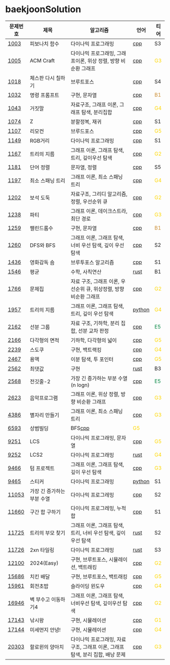 # baekjoonSolution
|문제번호|제목|알고리즘|언어|티어
|---|---|---|---|---|
|[1003](https://www.acmicpc.net/problem/1003)|피보나치 함수|다이나믹 프로그래밍|[cpp](/CPP/1003_fibonacci_callback.cpp)| S3 
|[1005](https://www.acmicpc.net/problem/1005)|ACM Craft|다이나믹 프로그래밍, 그래프이론, 위상 정렬, 방향 비순환 그래프|[cpp](/CPP/1005_ACMcraft.cpp)|<span style="color:gold"> G3 </span>
|[1018](https://www.acmicpc.net/problem/1018)|체스판 다시 칠하기|브루트포스|[cpp](/CPP/1018_chass.cpp)| S4 
|[1032](https://www.acmicpc.net/problem/1032)|명령 프롬프트|구현, 문자열|[cpp](/CPP/1032_cmd.cpp)|<span style="color:#cc8e34"> B1 </span>
|[1043](https://www.acmicpc.net/problem/1043)|거짓말|자료구조, 그래프 이론, 그래프 탐색, 분리집합|[cpp](/CPP/1043_party.cpp)|<span style="color:gold"> G4 </span>
|[1074](https://www.acmicpc.net/problem/1074)|Z|분할정복, 재귀|[cpp](/CPP/1074_z.cpp)| S1
|[1107](https://www.acmicpc.net/problem/1107)|리모컨|브루드포스|[cpp](/CPP/1107_remocon.cpp)| <span style="color:gold"> G5 </span>
|[1149](https://www.acmicpc.net/problem/1149)|RGB거리|다이나믹 프로그래밍|[cpp](/CPP/1149_rgb.cpp)| S1
|[1167](https://www.acmicpc.net/problem/1167)|트리의 지름|그래프 이론, 그래프 탐색, 트리, 깊이우선 탐색|[cpp](/CPP/1167_treeR.cpp)| <span style="color:gold"> G2 </span>
|[1181](https://www.acmicpc.net/problem/1181)|단어 정렬|문자열, 정렬|[cpp](/CPP/1181_wordsort.cpp)| S5
|[1197](https://www.acmicpc.net/problem/1197)|최소 스패닝 트리|그래프 이론, 최소 스패닝 트리|[cpp](/CPP/1197_MST.cpp)| <span style="color:gold"> G4 </span>
|[1202](https://www.acmicpc.net/problem/1202)|보석 도둑|자료구조, 그리디 알고리즘, 정렬, 우선순위 큐|[cpp](/CPP/1202_jewelryiThief.cpp)| <span style="color:gold"> G2 </span>
|[1238](https://www.acmicpc.net/problem/1238)|파티|그래프 이론, 데이크스트라, 최단 경로|[cpp](/CPP/1238_party.cpp)| <span style="color:gold"> G3 </span>
|[1259](https://www.acmicpc.net/problem/1259)|팰린드롬수|구현, 문자열|[cpp](/CPP/1259_pal.cpp)|<span style="color:#cc8e34"> B1 </span>
|[1260](https://www.acmicpc.net/problem/1260)|DFS와 BFS|그래프 이론, 그래프 탐색, 너비 우선 탐색, 깊이 우선 탐색 |[cpp](/CPP/1260_DFS_BFS.cpp)| S2
|[1436](https://www.acmicpc.net/problem/1436)|영화감독 숌|브루투포스 알고리즘|[cpp](/CPP/1436_movie.cpp)| S1
|[1546](https://www.acmicpc.net/problem/1546)|평균|수학, 사칙연산|[rust](/RUST/1546_avg.rs)| B1
|[1766](https://www.acmicpc.net/problem/1766)|문제집|자료 구조, 그래프 이론, 우선순위 큐, 위상정렬, 방향 비순환 그래프|[cpp](/CPP/1766_quizSolv.cpp)| <span style="color:gold"> G2 </span>
|[1957](https://www.acmicpc.net/problem/1957)|트리의 지름|그래프 이론, 그래프 탐색, 트리, 깊이 우선 탐색|[python](/PYTHON/1967_dirTree.py)|<span style="color:gold"> G4 </span>
|[2162](https://www.acmicpc.net/problem/2162)|선분 그룹|자료 구조, 기하학, 분리 집합, 선분 교차 판정|[cpp](/CPP/2162_lineGroup.cpp)| <span style="color:#058743"> E5 </span>
|[2166](https://www.acmicpc.net/problem/2166)|다각형의 면적|기하학, 다각형의 넓이|[cpp](/CPP/2166_polySize.cpp)|<span style="color:gold"> G5 </span>
|[2239](https://www.acmicpc.net/problem/2239)|스도쿠|구현, 백트랙킹|[cpp](/CPP/2239_sudoku.cpp)|<span style="color:gold"> G4 </span>
|[2467](https://www.acmicpc.net/problem/2467)|용액|이분 탐색, 투 포인터|[cpp](/CPP/2467_liquid.cpp)|<span style="color:gold"> G5 </span>
|[2562](https://www.acmicpc.net/problem/2562)|최댓값|구현|[rust](/RUST/2562_biggestNum.rs)| B3
|[2568](https://www.acmicpc.net/problem/2568)|전깃줄-2|가장 긴 증가하는 부분 수열 (n logn)|[cpp](/CPP/2568_electricWire.cpp)| <span style="color:#058743"> E5 </span>
|[2623](https://www.acmicpc.net/problem/2623)|음악프로그램|그래프 이론, 위상 정렬, 방향 비순환 그래프|[cpp](/CPP/2623_musicProg.cpp)|<span style="color:gold"> G3 </span>
|[4386](https://www.acmicpc.net/problem/4386)|별자리 만들기|그래프 이론, 최소 스패닝 트리|[cpp](/CPP/4386_constellation.cpp)|<span style="color:gold"> G3 </span>
|[6593](https://www.acmicpc.net/problem/6593)|상범빌딩|BFS[cpp](/CPP/6593_constellation.cpp)|<span style="color:gold"> G5 </span>
|[9251](https://www.acmicpc.net/problem/9451)|LCS|다이나믹 프로그래밍, 문자열|[cpp](/CPP/9251)|<span style="color:gold"> G5 </span>
|[9252](https://www.acmicpc.net/problem/9452)|LCS2|다이나믹 프로그래밍|[rust](/RUST/9252_LCS2.rs)|<span style="color:gold"> G4 </span>
|[9466](https://www.acmicpc.net/problem/9466)|텀 프로젝트|그래프 이론, 그래프 탐색, 깊이 우선 탐색|[cpp](/CPP/9466_termProject.cpp)|<span style="color:gold"> G3 </span>
|[9465](https://www.acmicpc.net/problem/9465)|스티커|다이나믹 프로그래밍|[python](/PYTHON/9465_sticker.py)| S1
|[11053](https://www.acmicpc.net/problem/11053)|가장 긴 증가하는 부분 수열|다이나믹 프로그레밍|[cpp](/CPP/11053_lis.cpp)| S2
|[11660](https://www.acmicpc.net/problem/11660)|구간 합 구하기|다이나믹 프로그레밍, 누적합|[cpp](/CPP/11660_boundSum.cpp)| S1
|[11725](https://www.acmicpc.net/problem/11725)|트리의 부모 찾기|그래프 이론, 그래프 탐색, 트리, 너비 우선 탐색, 깊이 우선 탐색|[rust](/RUST/11725_treeP.rs)| S2
|[11726](https://www.acmicpc.net/problem/11726)|2xn 타일링|다이나믹 프로그래밍|[rust](/RUST/11726_2nTile.rs)| S3
|[12100](https://www.acmicpc.net/problem/12100)|2024(Easy)|구현, 브루트포스, 시뮬레이션, 백트래킹|[cpp](/CPP/12100_Easy2024.cpp)|<span style="color:gold"> G2 </span>
|[15686](https://www.acmicpc.net/problem/15686)|치킨 배달|구현, 브루트포스, 백트래킹|[cpp](/CPP/15686_chickenDelivery.cpp)|<span style="color:gold"> G5 </span>
|[15961](https://www.acmicpc.net/problem/15961)|회전초밥|슬라이딩 윈도우|[cpp](/CPP/15961_sushi.cpp)|<span style="color:gold"> G4 </span>
|[16946](https://www.acmicpc.net/problem/16946)|벽 부수고 이동하기4|그래프 이론, 그래프 탐색, 너비우선 탐색, 깊이우선 탐색|[cpp](/CPP/16946_breakWall.cpp)|<span style="color:gold"> G2 </span>
|[17143](https://www.acmicpc.net/problem/17143)|낚시왕|구현, 시뮬레이션|[cpp](/CPP/17143_fishingKing.cpp)|<span style="color:gold"> G1 </span>
|[17144](https://www.acmicpc.net/problem/17144)|미세먼지 안녕!|구현, 시뮬레이션|[cpp](/CPP/17144_ac.cpp)|<span style="color:gold"> G4 </span>
|[20303](https://www.acmicpc.net/problem/20303)|할로윈의 양아치|다이나믹 프로그래밍, 자료 구조, 그래프 이론, 그래프 탐색, 분리 집합, 배낭 문제|[cpp](/CPP/20303_halloween.cpp)|<span style="color:gold"> G3 </span>
